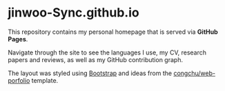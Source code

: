 # jinwoo-Sync.github.io

This repository contains my personal homepage that is served via **GitHub Pages**.

Navigate through the site to see the languages I use, my CV, research papers and reviews, as well as my GitHub contribution graph.

The layout was styled using [Bootstrap](https://getbootstrap.com/) and ideas from the [congchu/web-porfolio](https://github.com/congchu/web-porfolio) template.
